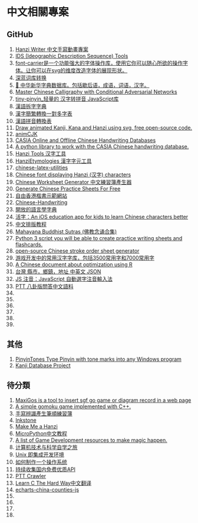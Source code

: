 # 中文相關專案

## GitHub

01. [Hanzi Writer 中文手寫動畫專案](https://chanind.github.io/hanzi-writer/)
02. [IDS (Ideographic Description Sequence) Tools](https://github.com/jimmymasaru/ids-tools)
03. [font-carrier是一个功能强大的字体操作库，使用它你可以随心所欲的操作字体。让你可以在svg的维度改造字体的展现形状。](https://github.com/purplebamboo/font-carrier)
04. [深蓝词库转换](https://github.com/studyzy/imewlconverter)
01. [📙 中华新华字典数据库。包括歇后语，成语，词语，汉字。](https://github.com/pwxcoo/chinese-xinhua)
01. [Master Chinese Calligraphy with Conditional Adversarial Networks](https://github.com/kaonashi-tyc/zi2zi)
01. [tiny-pinyin_轻量的 汉字转拼音 JavaScript库](https://github.com/creeperyang/pinyin)
01. [漢語拆字字典](https://github.com/kfcd/chaizi)
01. [漢字簡繁轉換一對多字表](https://github.com/kfcd/yiduiduo)
01. [漢語拼音轉換表](https://github.com/kfcd/pinyin)
01. [Draw animated Kanji, Kana and Hanzi using svg, free open-source code.](https://github.com/parsimonhi/animCJK)
01. [animCJK](https://github.com/parsimonhi/animCJK)
01. [CASIA Online and Offline Chinese Handwriting Databases](http://www.nlpr.ia.ac.cn/databases/handwriting/Home.html)
01. [A python library to work with the CASIA Chinese handwriting database.](https://github.com/lucaskjaero/PyCasia)
01. [Hanzi Tools 汉字工具](https://github.com/peterolson/hanzi-tools)
01. [HanziEtymologies 漢字字元工具](https://github.com/peterolson/HanziEtymologies)
01. [chinese-latex-utilities](https://github.com/janvorisek/chinese-latex-utilities)
01. [Chinese font displaying Hanzi (汉字) characters](https://github.com/parlr/hanzi-pinyin-font)
01. [Chinese Worksheet Generator 中文練習簿產生器](https://github.com/lucivpav/cwg)
01. [Generate Chinese Practice Sheets For Free](http://chineseworksheetgenerator.org/)
01. [自由香港楷書示範網站](https://github.com/opensourcehk/kaidemo)
01. [Chinese-Handwriting](https://github.com/cts2003258/Chinese-Handwriting)
01. [開放的語言學字典](https://zh.dictpedia.org/)
01. [活字：An iOS education app for kids to learn Chinese characters better](https://github.com/celestialphineas/huozi)
01. [中文排版教程](https://celestialphineas.github.io/ckcers-tutorial/)
01. [Mahayana Buddhist Sutras (佛教念诵合集)](https://github.com/gong-sh/buddhistsutras)
01. [Python 3 script you will be able to create practice writing sheets and flashcards.](https://github.com/JohnTortugo/MandarinProject)
01. [open-source Chinese stroke order sheet generator](https://github.com/skishore/makemeahanzi)
01. [游戏开发中的常用汉字字库，包括3500常用字和7000常用字](https://github.com/DavidSheh/CommonChineseCharacter)
01. [A Chinese document about optimization using R](https://github.com/taiyun/Optimization-using-R)
01. [台灣 縣市，鄉鎮，地址 中英文 JSON](https://github.com/donma/TaiwanAddressCityAreaRoadChineseEnglishJSON)
01. [JS 注音：JavaScript 自動選字注音輸入法](https://github.com/timdream/jszhuyin)
01. [PTT 八卦版問答中文語料](https://github.com/zake7749/Gossiping-Chinese-Corpus)
01. []()
01. []()
01. []()
01. []()
01. []()
01. []()



## 其他

01. [PinyinTones Type Pinyin with tone marks into any Windows program](https://www.pinyintones.com/)
03. [Kanji Database Project](http://kanji-database.sourceforge.net/)

## 待分類

01. [MaxiGos is a tool to insert sgf go game or diagram record in a web page](http://jeudego.org/maxiGos/index.php?lang=en)
01. [A simple gomoku game implemented with C++.](https://github.com/celestialphineas/gomoku)
01. [手寫辨識產生筆順練習簿](https://makemeahanzi.herokuapp.com/)
01. [Inkstone](https://www.skishore.me/inkstone/docs/credits.html)
01. [Make Me a Hanzi](https://www.skishore.me/makemeahanzi/)
01. [MicroPython中文教程](https://github.com/shaoziyang/MicroPython_ChineseReference)
01. [A list of Game Development resources to make magic happen.](https://github.com/DavidSheh/magictools)
01. [计算机技术与科学自学之旅](https://github.com/ossu/computer-science-cn)
01. [Unix 即集成开发环境](https://conanblog.me/Unix-as-IDE--Chinese-/)
01. [如何制作一个操作系统](https://github.com/Kroderia/How-to-Make-a-Computer-Operating-System-in-Chinese)
01. [持续收集国内免费优质API](https://github.com/yuyang2016/Chinese-Free-API)
01. [PTT Crawler](https://github.com/zake7749/PTT-Crawler)
01. [Learn C The Hard Way中文翻译](https://github.com/jockchou/learn_c_the_hard_way)
01. [echarts-china-counties-js](https://github.com/echarts-maps/echarts-china-counties-js)
01. []()
01. []()
01. []()
01. []()
